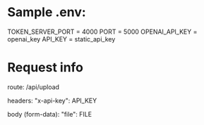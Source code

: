 # Sample .env:

TOKEN_SERVER_PORT = 4000
PORT = 5000
OPENAI_API_KEY = openai_key
API_KEY = static_api_key

# Request info

route: /api/upload

headers:
    "x-api-key": API_KEY

body (form-data):
    "file": FILE


    
